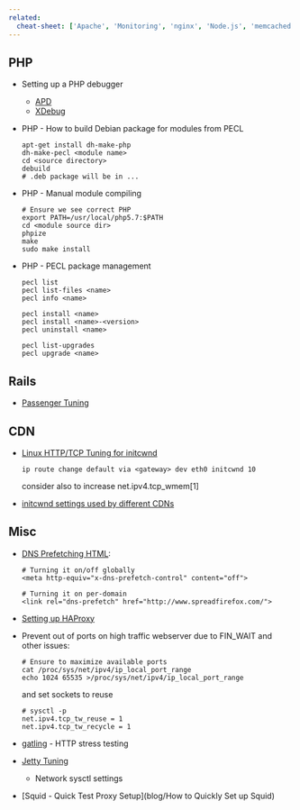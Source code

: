 ```yaml
---
related:
  cheat-sheet: ['Apache', 'Monitoring', 'nginx', 'Node.js', 'memcached']
---
```


## PHP

-   Setting up a PHP debugger
    -   [APD](/articles/apd-setup.htm)
    -   [XDebug](http://devzone.zend.com/1147/debugging-php-applications-with-xdebug/)
-   PHP - How to build Debian package for modules from PECL

        apt-get install dh-make-php
        dh-make-pecl <module name>
        cd <source directory>
        debuild
        # .deb package will be in ...

-   PHP - Manual module compiling

        # Ensure we see correct PHP
        export PATH=/usr/local/php5.7:$PATH
        cd <module source dir>
        phpize
        make
        sudo make install

-   PHP - PECL package management

        pecl list
        pecl list-files <name>
        pecl info <name>

        pecl install <name>
        pecl install <name>-<version>
        pecl uninstall <name>

        pecl list-upgrades
        pecl upgrade <name>

## Rails

-   [Passenger
    Tuning](http://blog.scoutapp.com/articles/2009/12/08/production-rails-tuning-with-passenger-passengermaxprocesses)

## CDN

-   [Linux HTTP/TCP Tuning for
    initcwnd](http://www.cdnplanet.com/blog/tune-tcp-initcwnd-for-optimum-performance/)

        ip route change default via <gateway> dev eth0 initcwnd 10

    consider also to increase net.ipv4.tcp\_wmem[1]

-   [initcwnd settings used by different CDNs](http://www.cdnplanet.com/blog/initcwnd-settings-major-cdn-providers/)

## Misc

-   [DNS Prefetching HTML](https://developer.mozilla.org/en-US/docs/Controlling_DNS_prefetching):

        # Turning it on/off globally
        <meta http-equiv="x-dns-prefetch-control" content="off">

        # Turning it on per-domain
        <link rel="dns-prefetch" href="http://www.spreadfirefox.com/">

-   [Setting up HAProxy](http://www.debian-administration.org/article/709/Using_the_haproxy_load-balancer_for_increased_availability)
-   Prevent out of ports on high traffic webserver due to FIN\_WAIT and
    other issues:

        # Ensure to maximize available ports
        cat /proc/sys/net/ipv4/ip_local_port_range
        echo 1024 65535 >/proc/sys/net/ipv4/ip_local_port_range

    and set sockets to reuse

        # sysctl -p
        net.ipv4.tcp_tw_reuse = 1
        net.ipv4.tcp_tw_recycle = 1

-   [gatling](https://github.com/gilt/gatling) - HTTP stress testing
-   [Jetty Tuning](https://wiki.eclipse.org/Jetty/Howto/High_Load#TCP_Buffer_Sizes)
    - Network sysctl settings
-   [Squid - Quick Test Proxy Setup](blog/How to Quickly Set up Squid)

